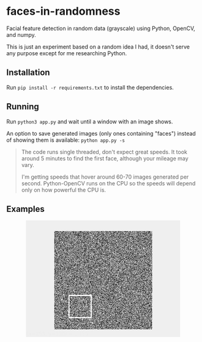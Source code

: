 # faces-in-randomness

Facial feature detection in random data (grayscale) using Python, OpenCV, and numpy.

This is just an experiment based on a random idea I had, it doesn't serve any purpose except for me researching Python.

## Installation

Run `pip install -r requirements.txt` to install the dependencies.

## Running

Run `python3 app.py` and wait until a window with an image shows.

An option to save generated images (only ones containing "faces") instead of showing them is available: `python app.py -s`

> The code runs single threaded, don't expect great speeds. It took around 5 minutes to find the first face, although your mileage may vary.
>
> I'm getting speeds that hover around 60-70 images generated per second. Python-OpenCV runs on the CPU so the speeds will depend only on how powerful the CPU is.

## Examples

<p align="center">
  <img src="https://raw.githubusercontent.com/mat-sz/faces-in-randomness/master/examples/1.png" alt="Example #1">
</p>
